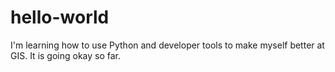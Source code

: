 # hello-world
I'm learning how to use Python and developer tools to make myself better at GIS. It is going okay so far.
